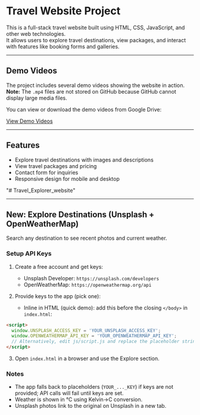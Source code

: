 # Travel Website Project

This is a full-stack travel website built using HTML, CSS, JavaScript, and other web technologies.  
It allows users to explore travel destinations, view packages, and interact with features like booking forms and galleries.

---

## Demo Videos

The project includes several demo videos showing the website in action.  
**Note:** The `.mp4` files are not stored on GitHub because GitHub cannot display large media files.  

You can view or download the demo videos from Google Drive:

[View Demo Videos](https://drive.google.com/drive/folders/1e8NnCmGxKCNktp6V4cAIsu53UB9MRoC4?usp=drive_link)

---

## Features

- Explore travel destinations with images and descriptions
- View travel packages and pricing
- Contact form for inquiries
- Responsive design for mobile and desktop

"# Travel_Explorer_website" 

---

## New: Explore Destinations (Unsplash + OpenWeatherMap)

Search any destination to see recent photos and current weather.

### Setup API Keys

1. Create a free account and get keys:
   - Unsplash Developer: `https://unsplash.com/developers`
   - OpenWeatherMap: `https://openweathermap.org/api`

2. Provide keys to the app (pick one):
   - Inline in HTML (quick demo): add this before the closing `</body>` in `index.html`:

```html
<script>
  window.UNSPLASH_ACCESS_KEY = 'YOUR_UNSPLASH_ACCESS_KEY';
  window.OPENWEATHERMAP_API_KEY = 'YOUR_OPENWEATHERMAP_API_KEY';
  // Alternatively, edit js/script.js and replace the placeholder strings
</script>
```

3. Open `index.html` in a browser and use the Explore section.

### Notes
- The app falls back to placeholders (`YOUR_..._KEY`) if keys are not provided; API calls will fail until keys are set.
- Weather is shown in °C using Kelvin→C conversion.
- Unsplash photos link to the original on Unsplash in a new tab.